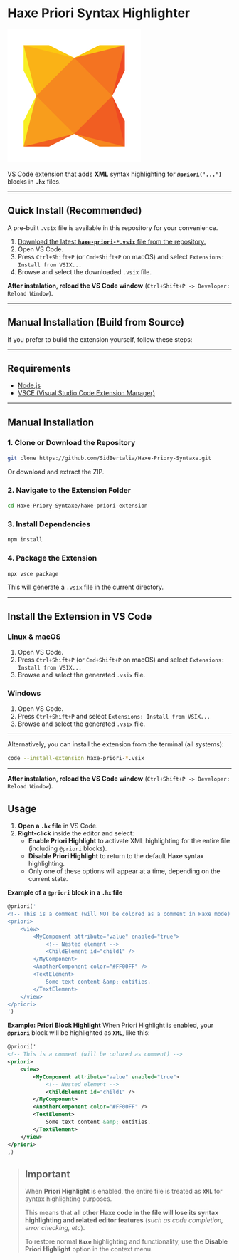 # Haxe Priori Syntax Highlighter

![Extension Icon](https://github.com/SidBertalia/Haxe-Priory-Syntaxe/raw/main/haxe-priori-extension/icon.png)

VS Code extension that adds **XML** syntax highlighting for **`@priori('...')`** blocks in **`.hx`** files.

---

## Quick Install (Recommended)

A pre-built `.vsix` file is available in this repository for your convenience.

1. [Download the latest **`haxe-priori-*.vsix`** file from the repository.](https://github.com/SidBertalia/Haxe-Priory-Syntaxe/tree/main/haxe-priori-extension)
2. Open VS Code.
3. Press `Ctrl+Shift+P` (or `Cmd+Shift+P` on macOS) and select `Extensions: Install from VSIX...`
4. Browse and select the downloaded `.vsix` file.

**After instalation, reload the VS Code window** (`Ctrl+Shift+P -> Developer: Reload Window`).

---

## Manual Installation (Build from Source)

If you prefer to build the extension yourself, follow these steps:

---

## Requirements

- [Node.js](https://nodejs.org/)
- [VSCE (Visual Studio Code Extension Manager)](https://code.visualstudio.com/api/working-with-extensions/publishing-extension)

---

## Manual Installation

### 1. Clone or Download the Repository

```sh
git clone https://github.com/SidBertalia/Haxe-Priory-Syntaxe.git
```

Or download and extract the ZIP.

### 2. Navigate to the Extension Folder

```sh
cd Haxe-Priory-Syntaxe/haxe-priori-extension
```

### 3. Install Dependencies

```sh
npm install
```

### 4. Package the Extension

```sh
npx vsce package
```

This will generate a `.vsix` file in the current directory.

---

## Install the Extension in VS Code

### **Linux & macOS**

1. Open VS Code.
2. Press `Ctrl+Shift+P` (or `Cmd+Shift+P` on macOS) and select `Extensions: Install from VSIX...`
3. Browse and select the generated `.vsix` file.

### **Windows**

1. Open VS Code.
2. Press `Ctrl+Shift+P` and select `Extensions: Install from VSIX...`
3. Browse and select the generated `.vsix` file.

---

Alternatively, you can install the extension from the terminal (all systems):

```sh
code --install-extension haxe-priori-*.vsix
```

---

**After instalation, reload the VS Code window** (`Ctrl+Shift+P -> Developer: Reload Window`).

## Usage

1. **Open a `.hx` file** in VS Code.
2. **Right-click** inside the editor and select:
   - **Enable Priori Highlight** to activate XML highlighting for the entire file (including `@priori` blocks).
   - **Disable Priori Highlight** to return to the default Haxe syntax highlighting.
   - Only one of these options will appear at a time, depending on the current state.

**Example of a `@priori` block in a `.hx` file**

```haxe
@priori('
<!-- This is a comment (will NOT be colored as a comment in Haxe mode) -->
<priori>
    <view>
        <MyComponent attribute="value" enabled="true">
            <!-- Nested element -->
            <ChildElement id="child1" />
        </MyComponent>
        <AnotherComponent color="#FF00FF" />
        <TextElement>
            Some text content &amp; entities.
        </TextElement>
    </view>
</priori>
')
```

**Example: Priori Block Highlight**
When Priori Highlight is enabled, your **`@priori`** block will be highlighted as **`XML`**, like this:

```xml
@priori('
<!-- This is a comment (will be colored as comment) -->
<priori>
    <view>
        <MyComponent attribute="value" enabled="true">
            <!-- Nested element -->
            <ChildElement id="child1" />
        </MyComponent>
        <AnotherComponent color="#FF00FF" />
        <TextElement>
            Some text content &amp; entities.
        </TextElement>
    </view>
</priori>
,)
```

> ## **Important**
>
> When **Priori Highlight** is enabled, the entire file is treated as **`XML`** for syntax highlighting purposes.
>
> This means that **all other Haxe code in the file will lose its syntax highlighting and related editor features** (*such as code completion, error checking, etc*).
>
> To restore normal **`Haxe`** highlighting and functionality, use the **Disable Priori Highlight** option in the context menu.
